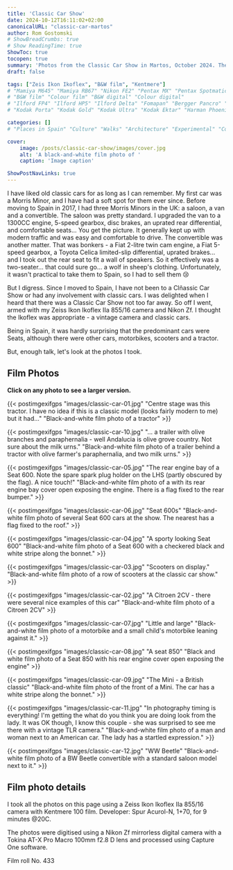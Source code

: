 ```yaml
---
title: 'Classic Car Show'
date: 2024-10-12T16:11:02+02:00
canonicalURL: "classic-car-martos"
author: Rom Gostomski
# ShowBreadCrumbs: true
# Show ReadingTime: true
ShowToc: true
tocopen: true
summary: 'Photos from the Classic Car Show in Martos, October 2024. The photos were shot on Kentnere 100 film using a vintage Zeis Ikon Ikoflex camera.' # 
draft: false

tags: ["Zeis Ikon Ikoflex", "B&W film", "Kentmere"]
# "Mamiya M645" "Mamiya RB67" "Nikon FE2" "Pentax MX" "Pentax Spotmatic" "Pinhole" "Horseman VH-R" "Zeis Ikon Ikoflex" "Zeiss Super Ikonta"
# "B&W film" "Colour film" "B&W digital" "Colour digital"
# "Ilford FP4" "Ilford HP5" "Ilford Delta" "Fomapan" "Bergger Pancro" "Rollei RPX" "Kentmere"
# "Kodak Porta" "Kodak Gold" "Kodak Ultra" "Kodak Ektar" "Harman Phoenix"

categories: []
# "Places in Spain" "Culture" "Walks" "Architecture" "Experimental" "Cortijo" "Via Verde" "White village" "Flowers"

cover:
    image: /posts/classic-car-show/images/cover.jpg
    alt: 'A black-and-white film photo of '
    caption: 'Image caption'

ShowPostNavLinks: true
---
```

I have liked old classic cars for as long as I can remember. My first car was a Morris Minor, and I have had a soft spot for them ever since. Before moving to Spain in 2017, I had three Morris Minors in the UK: a saloon, a van and a convertible. The saloon was pretty standard. I upgraded the van to a 1300CC engine, 5-speed gearbox, disc brakes, an uprated rear differential, and comfortable seats... You get the picture. It generally kept up with modern traffic and was easy and comfortable to drive. The convertible was another matter. That was bonkers - a Fiat 2-litre twin cam engine, a Fiat 5-speed gearbox, a Toyota Celica limited-slip differential, uprated brakes... and I took out the rear seat to fit a wall of speakers. So it effectively was a two-seater... that could sure go... a wolf in sheep's clothing. Unfortunately, it wasn't practical to take them to Spain, so I had to sell them 😢

But I digress. Since I moved to Spain, I have not been to a Clñassic Car Show or had any involvement with classic cars. I was delighted when I heard that there was a Classic Car Show not too far away. So off I went, armed with my Zeiss Ikon Ikoflex IIa 855/16 camera and Nikon Zf. I thought the Ikoflex was appropriate - a vintage camera and classic cars.

Being in Spain, it was hardly surprising that the predominant cars were Seats, although there were other cars, motorbikes, scooters and a tractor.

But, enough talk, let's look at the photos I took.

## Film Photos

**Click on any photo to see a larger version.**

{{< postimgexifgps "images/classic-car-01.jpg" 
"Centre stage was this tractor. I have no idea if this is a classic model (looks fairly modern to me) but it had..." 
"Black-and-white film photo of a tractor" >}}

{{< postimgexifgps "images/classic-car-10.jpg" 
"... a trailer with olive branches and paraphernalia - well Andalucia is olive grove country. Not sure about the milk urns." 
"Black-and-white film photo of a trailer behind a tractor with olive farmer's paraphernalia, and two milk urns." >}}

{{< postimgexifgps "images/classic-car-05.jpg" 
"The rear engine bay of a Seat 600. Note the spare spark plug holder on the LHS (partly obscured by the flag). A nice touch!" 
"Black-and-white film photo of a with its rear engine bay cover open exposing the engine. There is a flag fixed to the rear bumper." >}}

{{< postimgexifgps "images/classic-car-06.jpg" 
"Seat 600s" 
"Black-and-white film photo of several Seat 600 cars at the show. The nearest has a flag fixed to the roof." >}}

{{< postimgexifgps "images/classic-car-04.jpg" 
"A sporty looking Seat 600" 
"Black-and-white film photo of a Seat 600 with a checkered black and white stripe along the bonnet." >}}

{{< postimgexifgps "images/classic-car-03.jpg" 
"Scooters on display." 
"Black-and-white film photo of a row of scooters at the classic car show." >}}

{{< postimgexifgps "images/classic-car-02.jpg" 
"A Citroen 2CV - there were several nice examples of this car" 
"Black-and-white film photo of a Citroen 2CV" >}}

{{< postimgexifgps "images/classic-car-07.jpg" 
"Little and large" 
"Black-and-white film photo of a motorbike and a small child's motorbike leaning against it." >}}

{{< postimgexifgps "images/classic-car-08.jpg" 
"A seat 850" 
"Black and white film photo of a Seat 850 with his rear engine cover open exposing the engine" >}}

{{< postimgexifgps "images/classic-car-09.jpg" 
"The Mini - a British classic" 
"Black-and-white film photo of the front of a Mini. The car has a white stripe along the bonnet." >}}

{{< postimgexifgps "images/classic-car-11.jpg" 
"In photography timing is everything! I'm getting the what do you think you are doing look from the lady. It was OK though, I know this couple - she was surprised to see me there with a vintage TLR camera." 
"Black-and-white film photo of a man and woman next to an American car. The lady has a startled expression." >}}

{{< postimgexifgps "images/classic-car-12.jpg" 
"WW Beetle" 
"Black-and-white film photo of a BW Beetle convertible with a standard saloon model next to it." >}}

## Film photo details

I took all the photos on this page using a Zeiss Ikon Ikoflex IIa 855/16 camera with Kentmere 100 film. Developer: Spur Acurol-N, 1+70, for 9 minutes @20C.

The photos were digitised using a Nikon Zf mirrorless digital camera with a Tokina AT-X Pro Macro 100mm f2.8 D lens and processed using Capture One software.

Film roll No. 433
